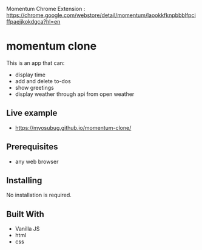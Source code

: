 Momentum Chrome Extension : https://chrome.google.com/webstore/detail/momentum/laookkfknpbbblfpciffpaejjkokdgca?hl=en

# momentum clone

This is an app that can:

* display time
* add and delete to-dos
* show greetings
* display weather through api from open weather

## Live example

* https://myosubug.github.io/momentum-clone/

## Prerequisites

* any web browser

## Installing

No installation is required.

## Built With

* Vanilla JS
* html
* css
